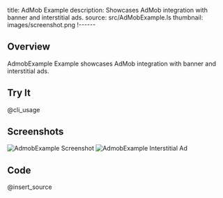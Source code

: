 title: AdMob Example
description: Showcases AdMob integration with banner and interstitial ads.
source: src/AdMobExample.ls
thumbnail: images/screenshot.png
!------

## Overview
AdmobExample Example showcases AdMob integration with banner and interstitial ads.

## Try It
@cli_usage

## Screenshots
![AdmobExample Screenshot](images/screenshot.png)
![AdmobExample Interstitial Ad](images/screenshot2.png)

## Code
@insert_source
